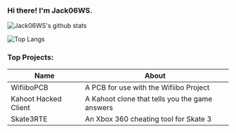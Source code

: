 ### Hi there! I'm Jack06WS.
![Jack06WS's github stats](https://github-readme-stats.vercel.app/api?username=jack06ws&theme=algolia)

![Top Langs](https://github-readme-stats.vercel.app/api/top-langs/?username=jack06ws&theme=algolia)

### Top Projects:
|Name|About|
|-|-|
|WifiiboPCB|A PCB for use with the Wifiibo Project|
|Kahoot Hacked Client|A Kahoot clone that tells you the game answers|
|Skate3RTE|An Xbox 360 cheating tool for Skate 3|
